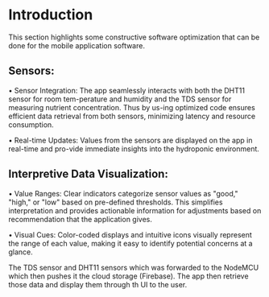 # Introduction
This section highlights some constructive software optimization that can be done for the mobile application software.

## Sensors:
•	Sensor Integration: The app seamlessly interacts with both the DHT11 sensor for room tem-perature and humidity and the TDS sensor for measuring nutrient concentration. Thus by us-ing optimized code ensures efficient data retrieval from both sensors, minimizing latency and resource consumption.

•	Real-time Updates: Values from the sensors are displayed on the app in real-time and pro-vide immediate insights into the hydroponic environment.

## Interpretive Data Visualization:
•	Value Ranges: Clear indicators categorize sensor values as "good," "high," or "low" based on pre-defined thresholds. This simplifies interpretation and provides actionable information for adjustments based on recommendation that the application gives.

•	Visual Cues: Color-coded displays and intuitive icons visually represent the range of each value, making it easy to identify potential concerns at a glance.


The TDS sensor and DHT11 sensors which was forwarded to the NodeMCU which then pushes it the cloud storage (Firebase). The app then retrieve those data and display them through th UI to the user.

